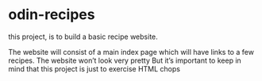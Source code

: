 # odin-recipes

this project, is to build a basic recipe website.

The website will consist of a main index page which will have links to a few recipes.
The website won’t look very pretty But it’s important to keep in mind that this 
project is just to exercise HTML chops